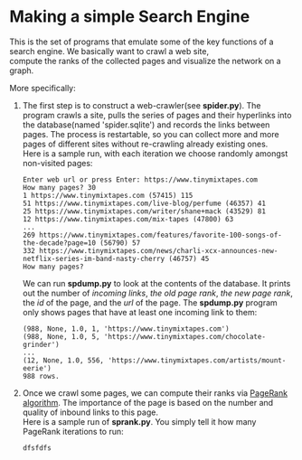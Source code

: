 # Making a simple Search Engine
This is the set of programs that emulate some of the key functions of a search engine. We basically want to crawl a web site,  
compute the ranks of the collected pages and visualize the network on a graph. 

More specifically:  
1. The first step is to construct a web-crawler(see **spider.py**). The program crawls a site, pulls the series of pages and their hyperlinks into the database(named 'spider.sqlite') and records the links between pages. The process is restartable, so you can collect more and more pages of different sites without re-crawling already existing ones.  
Here is a sample run, with each iteration we choose randomly amongst non-visited pages:  
    ```
    Enter web url or press Enter: https://www.tinymixtapes.com
    How many pages? 30
    1 https://www.tinymixtapes.com (57415) 115
    51 https://www.tinymixtapes.com/live-blog/perfume (46357) 41
    25 https://www.tinymixtapes.com/writer/shane+mack (43529) 81
    12 https://www.tinymixtapes.com/mix-tapes (47800) 63
    ...
    269 https://www.tinymixtapes.com/features/favorite-100-songs-of-the-decade?page=10 (56790) 57
    332 https://www.tinymixtapes.com/news/charli-xcx-announces-new-netflix-series-im-band-nasty-cherry (46757) 45
    How many pages?
    ```  
    We can run **spdump.py** to look at the contents of the database. It prints out the number of *incoming links*, *the old page rank*, *the new page rank*, the *id* of the page, and the *url* of the page. The **spdump.py** program only shows pages that have at least one incoming link to them:  

    ```
    (988, None, 1.0, 1, 'https://www.tinymixtapes.com')
    (988, None, 1.0, 5, 'https://www.tinymixtapes.com/chocolate-grinder')
    ...
    (12, None, 1.0, 556, 'https://www.tinymixtapes.com/artists/mount-eerie')
    988 rows.
    ```  
2. Once we crawl some pages, we can compute their ranks via [PageRank algorithm](https://en.wikipedia.org/wiki/PageRank). The importance of the page is based on the number and quality of inbound links to this page.   
Here is a sample run of **sprank.py**. You simply tell it how many PageRank iterations to run:
    ```
    dfsfdfs
    ```
